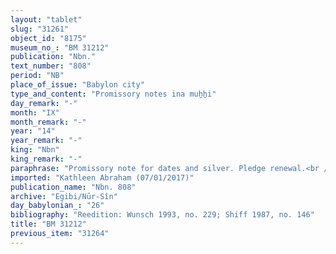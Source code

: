 ```yaml
---
layout: "tablet"
slug: "31261"
object_id: "8175"
museum_no_: "BM 31212"
publication: "Nbn."
text_number: "808"
period: "NB"
place_of_issue: "Babylon city"
type_and_content: "Promissory notes ina muẖẖi"
day_remark: "-"
month: "IX"
month_remark: "-"
year: "14"
year_remark: "-"
king: "Nbn"
king_remark: "-"
paraphrase: "Promissory note for dates and silver. Pledge renewal.<br /> <strong>B</strong> owes 22;0.0.0 kor of dates and 6 shekels of silver to <strong>A</strong>, to be delivered in one payment on the 10th of Ṭebēt (X). Delivery is due on the creditor&#39;s plot of land (or: house) (<em>bītu</em>) in &Scaron;ahrinu. In addition, there are earlier promissory notes. The debtor&#39;s field (<em>eqlu</em>) in Bīt-ṭāb-Bēl and house at the Borsippa canal which were pledged to the creditor (<em>ma&scaron;kānu ṣabātu</em>), remain pledged. Names of 2 witnesses and the scribe: Bēl-iddin/Nab&ucirc;-mu&scaron;ētiq-udd&ecirc;//Sagdidi (sag.di.ti).<br /> <br /> <strong>A</strong> = Iddin-Marduk/Iqī&scaron;āya//Nūr-S&icirc;n; <strong>B</strong> = Marduk-nāṣir/&Scaron;ama&scaron;-ahu-iddin"
imported: "Kathleen Abraham (07/01/2017)"
publication_name: "Nbn. 808"
archive: "Egibi/Nūr-Sîn"
day_babylonian_: "26"
bibliography: "Reedition: Wunsch 1993, no. 229; Shiff 1987, no. 146"
title: "BM 31212"
previous_item: "31264"
---
```

